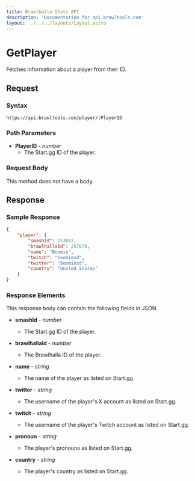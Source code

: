 ```yaml
---
title: Brawlhalla Stats API
description: 'Documentation for api.brawltools.com'
layout: ../../../layouts/Layout.astro
---
```


# GetPlayer

Fetches information about a player from their ID.

## Request

### Syntax

```https://api.brawltools.com/player/:PlayerID```

### Path Parameters

- **PlayerID** - *number*
	- The Start.gg ID of the player.

### Request Body

This method does not have a body.

## Response

### Sample Response

```json
{
    "player": {
        "smashId": 153043,
        "brawlhallaId": 257670,
        "name": "Boomie",
        "twitch": "boomiexd",
        "twitter": "Boomiexd",
        "country": "United States"
    }
}
```

### Response Elements

This response body can contain the following fields in JSON.	

- **smashId** - *number*
	- The Start.gg ID of the player.

- **brawlhallaId** - *number*
	- The Brawlhalla ID of the player.

- **name** - *string*
	- The name of the player as listed on Start.gg.

- **twitter** - *string*
	- The username of the player's X account as listed on Start.gg.

- **twitch** - *string*
	- The username of the player's Twitch account as listed on Start.gg.

- **pronoun** - *string*
	- The player's pronouns as listed on Start.gg.

- **country** - *string*
	- The player's country as listed on Start.gg.
